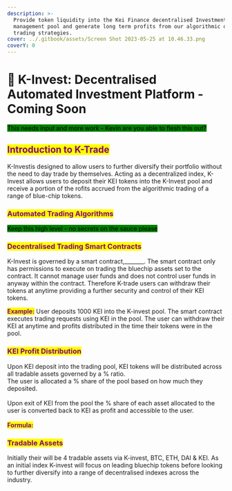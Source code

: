 ```yaml
---
description: >-
  Provide token liquidity into the Kei Finance decentralised Investment
  management pool and generate long term profits from our algorithmic dex
  trading strategies.
cover: ../.gitbook/assets/Screen Shot 2023-05-25 at 10.46.33.png
coverY: 0
---
```


# 💱 K-Invest: Decentralised Automated Investment Platform - Coming Soon

<mark style="background-color:green;">This needs input and more work - Kevin are you able to flesh this out?</mark>

## <mark style="color:purple;">Introduction to K-Trade</mark>&#x20;

K-Investis designed to allow users to further diversify their portfolio without the need to day trade by themselves. Acting as a decentralized index, K-Invest allows users to deposit their KEI tokens into the K-Invest pool and receive a portion of the rofits accrued from the algorithmic trading of a range of blue-chip tokens.



### <mark style="color:purple;">Automated Trading Algorithms</mark>

<mark style="background-color:green;">Keep this high level - no secrets on the sauce please</mark>

### <mark style="color:purple;">Decentralised Trading Smart Contracts</mark>&#x20;

K-Invest is governed by a smart contract,\_\_\_\_\_\_\_. The smart contract only has permissions to execute on trading the bluechip assets set to the contract. It cannot manage user funds and does not control user funds in anyway within the contract. Therefore K-trade users can withdraw their tokens at anytime providing a further security and control of their KEI tokens.&#x20;

<mark style="color:purple;">**Example:**</mark> User deposits 1000 KEI into the K-invest pool. The smart contract executes trading requests using KEI in the pool. The user can withdraw their KEI at anytime and profits distributed in the time their tokens were in the pool.&#x20;

### <mark style="color:purple;">KEI Profit Distribution</mark>&#x20;

Upon KEI deposit into the trading pool, KEI tokens will be distributed across all tradable assets governed by a % ratio. \
The user is allocated a % share of the pool based on how much they deposited. \
\
Upon exit of KEI from the pool the % share of each asset allocated to the user is converted back to KEI as profit and accessible to the user. \
\
<mark style="color:purple;">**Formula:**</mark>&#x20;

### <mark style="color:purple;">Tradable Assets</mark>

Initially their will be 4 tradable assets via K-invest, BTC, ETH, DAI & KEI. As an initial index K-invest will focus on leading bluechip tokens before looking to further diversify into a range of decentralised indexes across the industry.&#x20;
